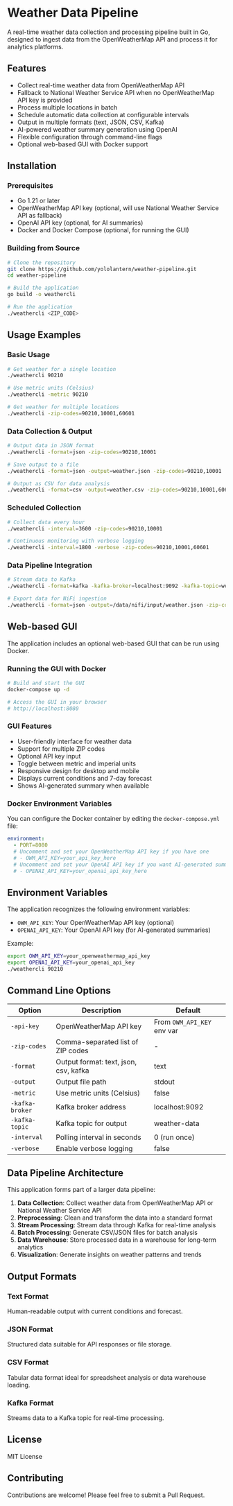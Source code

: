 # Weather Data Pipeline

A real-time weather data collection and processing pipeline built in Go, designed to ingest data from the OpenWeatherMap API and process it for analytics platforms.

## Features

- Collect real-time weather data from OpenWeatherMap API
- Fallback to National Weather Service API when no OpenWeatherMap API key is provided
- Process multiple locations in batch
- Schedule automatic data collection at configurable intervals
- Output in multiple formats (text, JSON, CSV, Kafka)
- AI-powered weather summary generation using OpenAI
- Flexible configuration through command-line flags
- Optional web-based GUI with Docker support

## Installation

### Prerequisites

- Go 1.21 or later
- OpenWeatherMap API key (optional, will use National Weather Service API as fallback)
- OpenAI API key (optional, for AI summaries)
- Docker and Docker Compose (optional, for running the GUI)

### Building from Source

```bash
# Clone the repository
git clone https://github.com/yololantern/weather-pipeline.git
cd weather-pipeline

# Build the application
go build -o weathercli

# Run the application
./weathercli <ZIP_CODE>
```

## Usage Examples

### Basic Usage

```bash
# Get weather for a single location
./weathercli 90210

# Use metric units (Celsius)
./weathercli -metric 90210

# Get weather for multiple locations
./weathercli -zip-codes=90210,10001,60601
```

### Data Collection & Output

```bash
# Output data in JSON format
./weathercli -format=json -zip-codes=90210,10001

# Save output to a file
./weathercli -format=json -output=weather.json -zip-codes=90210,10001

# Output as CSV for data analysis
./weathercli -format=csv -output=weather.csv -zip-codes=90210,10001,60601,02108
```

### Scheduled Collection

```bash
# Collect data every hour
./weathercli -interval=3600 -zip-codes=90210,10001

# Continuous monitoring with verbose logging
./weathercli -interval=1800 -verbose -zip-codes=90210,10001,60601
```

### Data Pipeline Integration

```bash
# Stream data to Kafka
./weathercli -format=kafka -kafka-broker=localhost:9092 -kafka-topic=weather-data -zip-codes=90210,10001

# Export data for NiFi ingestion
./weathercli -format=json -output=/data/nifi/input/weather.json -zip-codes=90210,10001,60601
```

## Web-based GUI

The application includes an optional web-based GUI that can be run using Docker.

### Running the GUI with Docker

```bash
# Build and start the GUI
docker-compose up -d

# Access the GUI in your browser
# http://localhost:8080
```

### GUI Features

- User-friendly interface for weather data
- Support for multiple ZIP codes
- Optional API key input
- Toggle between metric and imperial units
- Responsive design for desktop and mobile
- Displays current conditions and 7-day forecast
- Shows AI-generated summary when available

### Docker Environment Variables

You can configure the Docker container by editing the `docker-compose.yml` file:

```yaml
environment:
  - PORT=8080
  # Uncomment and set your OpenWeatherMap API key if you have one
  # - OWM_API_KEY=your_api_key_here
  # Uncomment and set your OpenAI API key if you want AI-generated summaries
  # - OPENAI_API_KEY=your_openai_api_key_here
```

## Environment Variables

The application recognizes the following environment variables:

- `OWM_API_KEY`: Your OpenWeatherMap API key (optional)
- `OPENAI_API_KEY`: Your OpenAI API key (for AI-generated summaries)

Example:
```bash
export OWM_API_KEY=your_openweathermap_api_key
export OPENAI_API_KEY=your_openai_api_key
./weathercli 90210
```

## Command Line Options

| Option | Description | Default |
|--------|-------------|---------|
| `-api-key` | OpenWeatherMap API key | From `OWM_API_KEY` env var |
| `-zip-codes` | Comma-separated list of ZIP codes | - |
| `-format` | Output format: text, json, csv, kafka | text |
| `-output` | Output file path | stdout |
| `-metric` | Use metric units (Celsius) | false |
| `-kafka-broker` | Kafka broker address | localhost:9092 |
| `-kafka-topic` | Kafka topic for output | weather-data |
| `-interval` | Polling interval in seconds | 0 (run once) |
| `-verbose` | Enable verbose logging | false |

## Data Pipeline Architecture

This application forms part of a larger data pipeline:

1. **Data Collection**: Collect weather data from OpenWeatherMap API or National Weather Service API
2. **Preprocessing**: Clean and transform the data into a standard format
3. **Stream Processing**: Stream data through Kafka for real-time analysis
4. **Batch Processing**: Generate CSV/JSON files for batch analysis
5. **Data Warehouse**: Store processed data in a warehouse for long-term analytics
6. **Visualization**: Generate insights on weather patterns and trends

## Output Formats

### Text Format
Human-readable output with current conditions and forecast.

### JSON Format
Structured data suitable for API responses or file storage.

### CSV Format
Tabular data format ideal for spreadsheet analysis or data warehouse loading.

### Kafka Format
Streams data to a Kafka topic for real-time processing.

## License

MIT License

## Contributing

Contributions are welcome! Please feel free to submit a Pull Request.